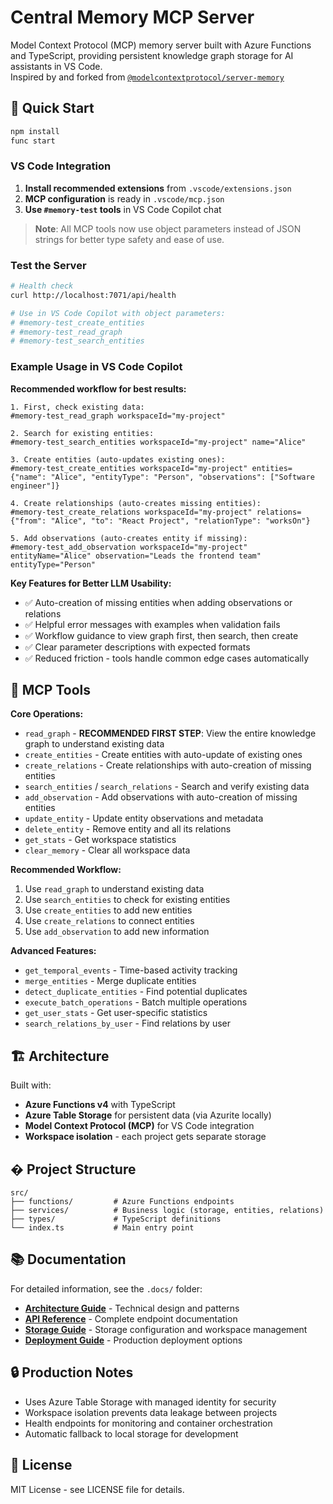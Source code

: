# Central Memory MCP Server

Model Context Protocol (MCP) memory server built with Azure Functions and TypeScript, providing persistent knowledge graph storage for AI assistants in VS Code.  
Inspired by and forked from [`@modelcontextprotocol/server-memory`](https://github.com/modelcontextprotocol/servers/tree/main/src/memory)

## 🚀 Quick Start

```bash
npm install
func start
```

### VS Code Integration

1. **Install recommended extensions** from `.vscode/extensions.json`
2. **MCP configuration** is ready in `.vscode/mcp.json`
3. **Use `#memory-test` tools** in VS Code Copilot chat

> **Note**: All MCP tools now use object parameters instead of JSON strings for better type safety and ease of use.

### Test the Server

```bash
# Health check
curl http://localhost:7071/api/health

# Use in VS Code Copilot with object parameters:
# #memory-test_create_entities
# #memory-test_read_graph
# #memory-test_search_entities
```

### Example Usage in VS Code Copilot

**Recommended workflow for best results:**

```text
1. First, check existing data:
#memory-test_read_graph workspaceId="my-project"

2. Search for existing entities:
#memory-test_search_entities workspaceId="my-project" name="Alice"

3. Create entities (auto-updates existing ones):
#memory-test_create_entities workspaceId="my-project" entities={"name": "Alice", "entityType": "Person", "observations": ["Software engineer"]}

4. Create relationships (auto-creates missing entities):
#memory-test_create_relations workspaceId="my-project" relations={"from": "Alice", "to": "React Project", "relationType": "worksOn"}

5. Add observations (auto-creates entity if missing):
#memory-test_add_observation workspaceId="my-project" entityName="Alice" observation="Leads the frontend team" entityType="Person"
```

**Key Features for Better LLM Usability:**
- ✅ Auto-creation of missing entities when adding observations or relations
- ✅ Helpful error messages with examples when validation fails  
- ✅ Workflow guidance to view graph first, then search, then create
- ✅ Clear parameter descriptions with expected formats
- ✅ Reduced friction - tools handle common edge cases automatically

## 🔧 MCP Tools

**Core Operations:**

- `read_graph` - **RECOMMENDED FIRST STEP**: View the entire knowledge graph to understand existing data
- `create_entities` - Create entities with auto-update of existing ones
- `create_relations` - Create relationships with auto-creation of missing entities  
- `search_entities` / `search_relations` - Search and verify existing data
- `add_observation` - Add observations with auto-creation of missing entities
- `update_entity` - Update entity observations and metadata
- `delete_entity` - Remove entity and all its relations
- `get_stats` - Get workspace statistics
- `clear_memory` - Clear all workspace data

**Recommended Workflow:**
1. Use `read_graph` to understand existing data
2. Use `search_entities` to check for existing entities
3. Use `create_entities` to add new entities
4. Use `create_relations` to connect entities
5. Use `add_observation` to add new information

**Advanced Features:**

- `get_temporal_events` - Time-based activity tracking
- `merge_entities` - Merge duplicate entities
- `detect_duplicate_entities` - Find potential duplicates
- `execute_batch_operations` - Batch multiple operations
- `get_user_stats` - Get user-specific statistics
- `search_relations_by_user` - Find relations by user

## 🏗️ Architecture

Built with:

- **Azure Functions v4** with TypeScript
- **Azure Table Storage** for persistent data (via Azurite locally)
- **Model Context Protocol (MCP)** for VS Code integration
- **Workspace isolation** - each project gets separate storage

## � Project Structure

```text
src/
├── functions/         # Azure Functions endpoints
├── services/          # Business logic (storage, entities, relations)
├── types/             # TypeScript definitions
└── index.ts           # Main entry point
```

## 📚 Documentation

For detailed information, see the `.docs/` folder:

- **[Architecture Guide](.docs/ARCHITECTURE.md)** - Technical design and patterns
- **[API Reference](.docs/API.md)** - Complete endpoint documentation
- **[Storage Guide](.docs/STORAGE.md)** - Storage configuration and workspace management
- **[Deployment Guide](.docs/DEPLOYMENT.md)** - Production deployment options

## 🔒 Production Notes

- Uses Azure Table Storage with managed identity for security
- Workspace isolation prevents data leakage between projects
- Health endpoints for monitoring and container orchestration
- Automatic fallback to local storage for development

## 📝 License

MIT License - see LICENSE file for details.
